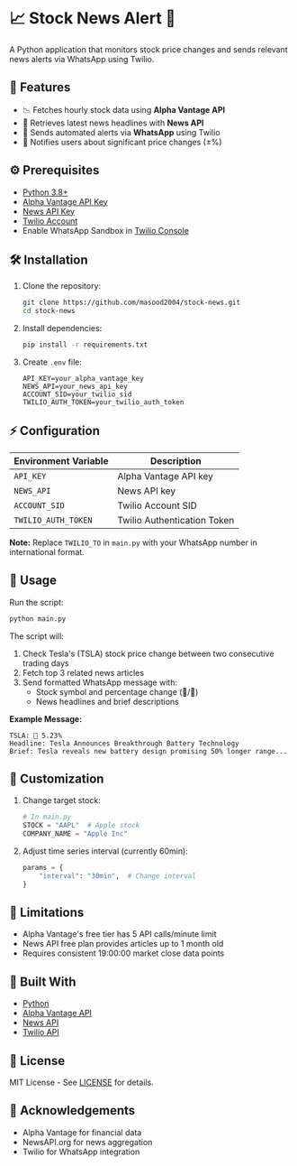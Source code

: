 # 📈 Stock News Alert 🚨

A Python application that monitors stock price changes and sends relevant news alerts via WhatsApp using Twilio.

## 🌟 Features

- 📉 Fetches hourly stock data using **Alpha Vantage API**
- 📰 Retrieves latest news headlines with **News API**
- 💬 Sends automated alerts via **WhatsApp** using Twilio
- 🔔 Notifies users about significant price changes (±%)


## ⚙️ Prerequisites

- [Python 3.8+](https://www.python.org/)
- [Alpha Vantage API Key](https://www.alphavantage.co/)
- [News API Key](https://newsapi.org/)
- [Twilio Account](https://www.twilio.com/)
- Enable WhatsApp Sandbox in [Twilio Console](https://console.twilio.com/)


## 🛠️ Installation

1. Clone the repository:
   ```bash
   git clone https://github.com/masood2004/stock-news.git
   cd stock-news
   ```

2. Install dependencies:
   ```bash
   pip install -r requirements.txt
   ```

3. Create `.env` file:
   ```env
   API_KEY=your_alpha_vantage_key
   NEWS_API=your_news_api_key
   ACCOUNT_SID=your_twilio_sid
   TWILIO_AUTH_TOKEN=your_twilio_auth_token
   ```


## ⚡ Configuration

| Environment Variable | Description                          |
|----------------------|--------------------------------------|
| `API_KEY`            | Alpha Vantage API key                |
| `NEWS_API`           | News API key                         |
| `ACCOUNT_SID`        | Twilio Account SID                   |
| `TWILIO_AUTH_TOKEN`  | Twilio Authentication Token          |

**Note:** Replace `TWILIO_TO` in `main.py` with your WhatsApp number in international format.


## 🚀 Usage

Run the script:
```bash
python main.py
```

The script will:
1. Check Tesla's (TSLA) stock price change between two consecutive trading days
2. Fetch top 3 related news articles
3. Send formatted WhatsApp message with:
   - Stock symbol and percentage change (🔺/🔻)
   - News headlines and brief descriptions

**Example Message:**
```
TSLA: 🔺 5.23%
Headline: Tesla Announces Breakthrough Battery Technology
Brief: Tesla reveals new battery design promising 50% longer range...
```


## 🔧 Customization

1. Change target stock:
   ```python
   # In main.py
   STOCK = "AAPL"  # Apple stock
   COMPANY_NAME = "Apple Inc"
   ```

2. Adjust time series interval (currently 60min):
   ```python
   params = {
       "interval": "30min",  # Change interval
   }
   ```


## 🛑 Limitations

- Alpha Vantage's free tier has 5 API calls/minute limit
- News API free plan provides articles up to 1 month old
- Requires consistent 19:00:00 market close data points


## 🧰 Built With

- [Python](https://www.python.org/)
- [Alpha Vantage API](https://www.alphavantage.co/)
- [News API](https://newsapi.org/)
- [Twilio API](https://www.twilio.com/)


## 📜 License

MIT License - See [LICENSE](LICENSE) for details.


## 🙏 Acknowledgements

- Alpha Vantage for financial data
- NewsAPI.org for news aggregation
- Twilio for WhatsApp integration
